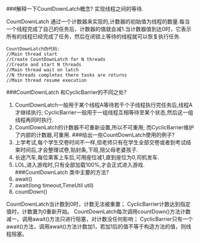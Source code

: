 


###解释一下CountDownLatch概念?
实现线程之间的等待.

CountDownLatch
通过一个计数器来实现的,计数器的初始值为线程的数量.每当一个线程完成了自己的任务后，计数器的值就会减1.当计数器值到达0时，它表示所有的线程已经完成了任务，然后在闭锁上等待的线程就可以恢复执行任务.
````
CountDownLatch伪代码:
//Main thread start
//Create CountDownLatch for N threads
//Create and start N threads
//Main thread wait on latch
//N threads completes there tasks are returns
//Main thread resume execution
````
###CountDownLatch 和CyclicBarrier的不同之处?
1. CountDownLatch一般用于某个线程A等待若干个子线程执行完任务后,线程A才继续执行;
CyclicBarrier一般用于一组线程互相等待至某个状态,然后这一组线程再同时执行.
2. CountDownLatch的计数器不可重新设置,所以不可重用;
而CyclicBarrier维护了内部的计数器,可重用.
###给出一些CountDownLatch使用的例子?
1. 上学考试,每个学生交卷时间不一样,但老师只有在学生全部交卷或者到考试结束时间后,才会整理试卷,贴封条,下班,陪父母老婆孩子.
2. 长途汽车,每位乘客上车后,可用座位减1,直到座位为0,司机发车.
3. LOL,进入游戏时,只有全部加载100%,才会正式进入游戏.
###CountDownLatch 类中主要的方法?
1. await()
2. await(long timeout,TimeUtil util)
3. countDown()



CountDownLatch当计数到0时，计数无法被重置；
CyclicBarrier计数达到指定值时，计数置为0重新开始。
CountDownLatch每次调用countDown()方法计数减一，调用await()方法只进行阻塞，对计数没任何影响；
CyclicBarrier只有一个await()方法，调用await()方法计数加1，若加1后的值不等于构造方法的值，则线程阻塞。